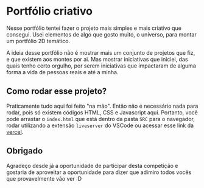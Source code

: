 # Portfólio criativo

Nesse portfólio tentei fazer o projeto mais simples e mais criativo que consegui. Usei elementos de algo que gosto muito, o universo, para montar um portfólio 2D temático.

A ideia desse portfólio não é mostrar mais um conjunto de projetos que fiz, e que existem aos montes por ai. Mas mostrar iniciativas que iniciei, das quais tenho certo orgulho, por serem iniciativas que impactaram de alguma forma a vida de pessoas reais e até a minha.

## Como rodar esse projeto?

Praticamente tudo aqui foi feito "na mão". Então não é necessário nada para rodar, pois só existem códigos HTML, CSS e Javascript aqui. Portanto, você pode arrastar o `index.html` que está dentro da pasta `SRC` para o navegador, rodar utilizando a extensão `liveserver` do VSCode ou acessar esse link da [vercel](https://creative-portfolio-challenge-og6k7g5as-lenildo-luan.vercel.app/).

## Obrigado

Agradeço desde já a oportunidade de participar desta competição e gostaria de aproveitar a oportunidade para dizer que adimiro todos vocês que provavelmente vão ver :D